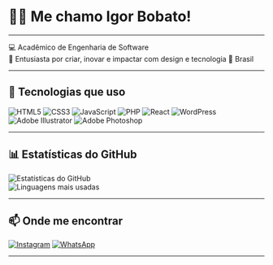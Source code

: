 # 🧑‍💻 Me chamo Igor Bobato!

---

💻 Acadêmico de Engenharia de Software  
🚀 Entusiasta por criar, inovar e impactar com design e tecnologia
📍 Brasil  

---

## 🚀 Tecnologias que uso

![HTML5](https://img.shields.io/badge/HTML5-E34F26?style=for-the-badge&logo=html5&logoColor=white)
![CSS3](https://img.shields.io/badge/CSS3-1572B6?style=for-the-badge&logo=css3&logoColor=white)
![JavaScript](https://img.shields.io/badge/JavaScript-F7DF1E?style=for-the-badge&logo=javascript&logoColor=black)
![PHP](https://img.shields.io/badge/PHP-777BB4?style=for-the-badge&logo=php&logoColor=white)
![React](https://img.shields.io/badge/React-20232A?style=for-the-badge&logo=react&logoColor=61DAFB)
![WordPress](https://img.shields.io/badge/WordPress-21759B?style=for-the-badge&logo=wordpress&logoColor=white)
![Adobe Illustrator](https://img.shields.io/badge/Adobe%20Illustrator-FF9A00?style=for-the-badge&logo=adobeillustrator&logoColor=white)
![Adobe Photoshop](https://img.shields.io/badge/Adobe%20Photoshop-31A8FF?style=for-the-badge&logo=adobephotoshop&logoColor=white)

---

## 📊 Estatísticas do GitHub

![Estatísticas do GitHub](https://github-readme-stats.vercel.app/api?username=igor-daniel&show_icons=true&theme=dracula)  
![Linguagens mais usadas](https://github-readme-stats.vercel.app/api/top-langs/?username=igor-daniel&layout=compact&theme=dracula)

---

## 📫 Onde me encontrar
[![Instagram](https://img.shields.io/badge/Instagram-E4405F?style=for-the-badge&logo=instagram&logoColor=white)](https://instagram.com/igorbobato)
[![WhatsApp](https://img.shields.io/badge/WhatsApp-25D366?style=for-the-badge&logo=whatsapp&logoColor=white)](https://wa.me/5542998674710)

---

